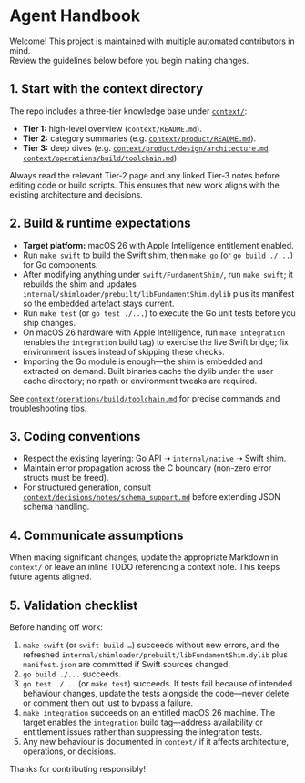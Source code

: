 # Agent Handbook

Welcome! This project is maintained with multiple automated contributors in mind.  
Review the guidelines below before you begin making changes.

## 1. Start with the context directory

The repo includes a three-tier knowledge base under [`context/`](context/README.md):

- **Tier 1:** high-level overview (`context/README.md`).  
- **Tier 2:** category summaries (e.g. [`context/product/README.md`](context/product/README.md)).  
- **Tier 3:** deep dives (e.g. [`context/product/design/architecture.md`](context/product/design/architecture.md), [`context/operations/build/toolchain.md`](context/operations/build/toolchain.md)).

Always read the relevant Tier‑2 page and any linked Tier‑3 notes before editing code or build scripts. This ensures that new work aligns with the existing architecture and decisions.

## 2. Build & runtime expectations

- **Target platform:** macOS 26 with Apple Intelligence entitlement enabled.  
- Run `make swift` to build the Swift shim, then `make go` (or `go build ./...`) for Go components.  
- After modifying anything under `swift/FundamentShim/`, run `make swift`; it rebuilds the shim and updates `internal/shimloader/prebuilt/libFundamentShim.dylib` plus its manifest so the embedded artefact stays current.  
- Run `make test` (or `go test ./...`) to execute the Go unit tests before you ship changes.  
- On macOS 26 hardware with Apple Intelligence, run `make integration` (enables the `integration` build tag) to exercise the live Swift bridge; fix environment issues instead of skipping these checks.  
- Importing the Go module is enough—the shim is embedded and extracted on demand. Built binaries cache the dylib under the user cache directory; no rpath or environment tweaks are required.

See [`context/operations/build/toolchain.md`](context/operations/build/toolchain.md) for precise commands and troubleshooting tips.

## 3. Coding conventions

- Respect the existing layering: Go API ➝ `internal/native` ➝ Swift shim.  
- Maintain error propagation across the C boundary (non-zero error structs must be freed).  
- For structured generation, consult [`context/decisions/notes/schema_support.md`](context/decisions/notes/schema_support.md) before extending JSON schema handling.

## 4. Communicate assumptions

When making significant changes, update the appropriate Markdown in `context/` or leave an inline TODO referencing a context note. This keeps future agents aligned.

## 5. Validation checklist

Before handing off work:

1. `make swift` (or `swift build …`) succeeds without new errors, and the refreshed `internal/shimloader/prebuilt/libFundamentShim.dylib` plus `manifest.json` are committed if Swift sources changed.  
2. `go build ./...` succeeds.  
3. `go test ./...` (or `make test`) succeeds. If tests fail because of intended behaviour changes, update the tests alongside the code—never delete or comment them out just to bypass a failure.  
4. `make integration` succeeds on an entitled macOS 26 machine. The target enables the `integration` build tag—address availability or entitlement issues rather than suppressing the integration tests.  
5. Any new behaviour is documented in `context/` if it affects architecture, operations, or decisions.

Thanks for contributing responsibly!

